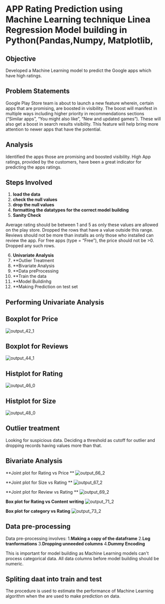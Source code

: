# APP Rating Prediction using Machine Learning technique Linea Regression Model building in Python(Pandas,Numpy, Matplotlib,
## Objective
Developed a Machine Learning model to predict the Google apps which have high ratings.

## Problem Statements
Google Play Store team is about to launch a new feature wherein, certain apps that are promising, are boosted in visibility. The boost will manifest in multiple ways including higher priority in recommendations sections (“Similar apps”, “You might also like”, “New and updated games”). These will also get a boost in search results visibility. This feature will help bring more attention to newer apps that have the potential.

## Analysis
Identified  the apps those are promising and boosted visibility. High App ratings,  provided by the customers, have been a  great indicator for predicting the apps ratings.

## Steps Involved
1. **load the data**
2. **check the null values**
3. **drop the null values**
4. **formatting the datatypes for the correct model  building**
5. **Sanity Check**

Average rating should be between 1 and 5 as only these values are allowed on the play store. Dropped the rows that have a value outside this range.
Reviews should not be more than installs as only those who installed can review the app.
For free apps (type = “Free”), the price should not be >0. Dropped any such rows.

6. **Univariate Analysis**
7. **Outlier Treatment
8. **Bivariate Analysis
9. **Data preProcessing
10. **Train the data
11. **Model Buildinhg
12. **Making Prediction on test set 

## Performing Univariate Analysis
## Boxplot for Price
![output_42_1](https://user-images.githubusercontent.com/107675917/195637142-747cc02a-a891-4fc6-a8cc-409e0daafb38.png)
## Boxplot for Reviews
![output_44_1](https://user-images.githubusercontent.com/107675917/195637565-67d9bf80-432c-470f-a16e-afc7cf2c7ef6.png)
## Histplot for Rating
![output_46_0](https://user-images.githubusercontent.com/107675917/195637820-c3e591ce-a666-4ab0-adb2-bf170fed79ec.png)
## Histplot for Size
![output_48_0](https://user-images.githubusercontent.com/107675917/195638151-e036dd36-25ca-4967-8865-17c9556091c3.png)

## Outlier treatment
Looking for suspicious data.
Deciding  a threshold as cutoff for outlier and dropping  records having values more than that.

## Bivariate Analysis
**Joint plot for Rating vs Price **
![output_66_2](https://user-images.githubusercontent.com/107675917/195846565-953d24bd-ba24-4f29-bc2b-1689bb9f4f64.png)

**Joint plot for Size vs Rating **
![output_67_2](https://user-images.githubusercontent.com/107675917/195847157-d5ffbedd-8870-440d-953a-fc6d1b090061.png)

**Joint plot for Review vs Rating **
![output_69_2](https://user-images.githubusercontent.com/107675917/195847535-ea62cb09-234f-4c3c-867f-fc228369abbe.png)

**Box plot for Rating vs Content writing**
![output_71_2](https://user-images.githubusercontent.com/107675917/195847921-09db0b37-deed-4ff2-a87e-fcc654f6ebd8.png)

**Box plot for category vs Rating**
![output_73_2](https://user-images.githubusercontent.com/107675917/195848194-fc7df6ed-cce8-4feb-856e-da9bcabc7dec.png)

## Data pre-processing

Data pre-processing involves:
1.**Making a copy of the dataframe**
2.**Log tranformations** 
3.**Dropping unneeded columns**
4.**Dummy Encoding**
    
This is important for model building as Machine Learning models can't process categorical data. All data columns before model building should be numeric.
    
## Spliting daat into train and test
The procedure is used to estimate the performance of Machine Learning algorithm when the are used to make prediction on data.


